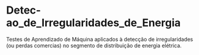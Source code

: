 # Detec-ao_de_Irregularidades_de_Energia
Testes de Aprendizado de Máquina aplicados à detecção de irregularidades (ou perdas comercias) no segmento de distribuição de energia elétrica.

